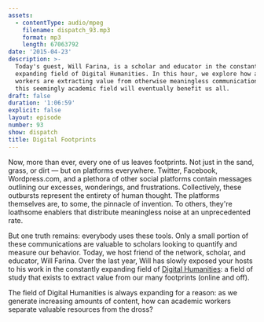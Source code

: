```yaml
---
assets:
  - contentType: audio/mpeg
    filename: dispatch_93.mp3
    format: mp3
    length: 67063792
date: '2015-04-23'
description: >-
  Today's guest, Will Farina, is a scholar and educator in the constantly
  expanding field of Digital Humanities. In this hour, we explore how academic
  workers are extracting value from otherwise meaningless communication, and how
  this seemingly academic field will eventually benefit us all.
draft: false
duration: '1:06:59'
explicit: false
layout: episode
number: 93
show: dispatch
title: Digital Footprints
---
```

Now, more than ever, every one of us leaves footprints. Not just in the sand, grass, or dirt &mdash; but on platforms everywhere. Twitter, Facebook, Wordpress.com, and a plethora of other social platforms contain messages outlining our excesses, wonderings, and frustrations. Collectively, these outbursts represent the entirety of human thought. The platforms themselves are, to some, the pinnacle of invention. To others, they're loathsome enablers that distribute meaningless noise at an unprecedented rate. 

But one truth remains: everybody uses these tools. Only a small portion of these communications are valuable to scholars looking to quantify and measure our behavior. Today, we host friend of the network, scholar, and educator, Will Farina. Over the last year, Will has slowly exposed your hosts to his work in the constantly expanding field of [Digital Humanities](http://en.wikipedia.org/wiki/Digital_humanities): a field of study that exists to extract value from our many footprints (online and off).

The field of Digital Humanities is always expanding for a reason: as we generate increasing amounts of content, how can academic workers separate valuable resources from the dross?